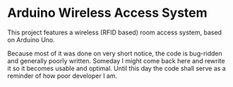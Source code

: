 # Arduino Wireless Access System
This project features a wireless (RFID based) room access system, based on Arduino Uno.

Because most of it was done on very short notice, the code is bug-ridden and generally poorly written.
Someday I might come back here and rewrite it so it becomes usable and optimal. Until this day
the code shall serve as a reminder of how poor developer I am.

